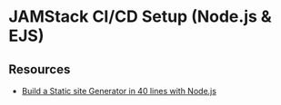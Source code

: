 # JAMStack CI/CD Setup (Node.js & EJS)

## Resources
- [Build a Static site Generator in 40 lines with Node.js](https://www.webdevdrops.com/en/build-static-site-generator-nodejs-8969ebe34b22/)